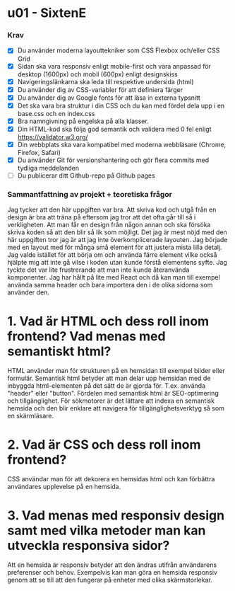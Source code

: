 # u01 - SixtenE

### Krav

- [x] Du använder moderna layouttekniker som CSS Flexbox och/eller CSS Grid
- [x] Sidan ska vara responsiv enligt mobile-first och vara anpassad för desktop (1600px) och mobil (600px) enligt designskiss
- [x] Navigeringslänkarna ska leda till respektive undersida (html)
- [x] Du använder dig av CSS-variabler för att definiera färger
- [x] Du använder dig av Google fonts för att läsa in externa typsnitt
- [x] Det ska vara bra struktur i din CSS och du kan med fördel dela upp i en base.css och en index.css
- [x] Bra namngivning på engelska på alla klasser.
- [x] Din HTML-kod ska följa god semantik och validera med 0 fel enligt https://validator.w3.org/
- [x] Din webbplats ska vara kompatibel med moderna webbläsare (Chrome, Firefox, Safari)
- [x] Du använder Git för versionshantering och gör flera commits med tydliga meddelanden
- [ ] Du publicerar ditt Github-repo på Github pages

### Sammantfattning av projekt + teoretiska frågor

Jag tycker att den här uppgiften var bra. Att skriva kod och utgå från en design är bra att träna på eftersom jag tror att det ofta går till så i verkligheten. Att man får en design från någon annan och ska försöka skriva koden så att den blir så lik som möjligt.
Det jag är mest nöjd med den här uppgiften tror jag är att jag inte överkomplicerade layouten. Jag började med en layout med för många små element för att justera mista lilla detalj. Jag valde istället för att börja om och använda färre element vilke också hjälpte mig att
inte gå vilse i koden utan kunde förstå elementens syfte.
Jag tyckte det var lite frustrerande att man inte kunde återanvända komponenter. Jag har hållt på lite med React och då kan man till exempel använda samma header och bara importera den i de olika sidorna som använder den.

# 1. Vad är HTML och dess roll inom frontend? Vad menas med semantiskt html?

HTML använder man för strukturen på en hemsidan till exempel bilder eller formulär.
Semantisk html betyder att man delar upp hemsidan med de inbyggda html-elementen på det sätt de är gjorda för. T.ex. använda "header" eller "button". Fördelen med semantisk html är SEO-optimering och tillgänglighet. För sökmotorer är det lättare att indexa en semantisk hemsida och den blir enklare att navigera för tillgänglighetsverktyg så som en skärmläsare.

# 2. Vad är CSS och dess roll inom frontend?

CSS användar man för att dekorera en hemsidas html och kan förbättra användares upplevelse på en hemsida.

# 3. Vad menas med responsiv design samt med vilka metoder man kan utveckla responsiva sidor?

Att en hemsida är responsiv betyder att den ändras utifrån användarens preferenser och behov. Exempelvis kan man göra en hemsida responsiv genom att se till att den fungerar på enheter med olika skärmstorlekar.
